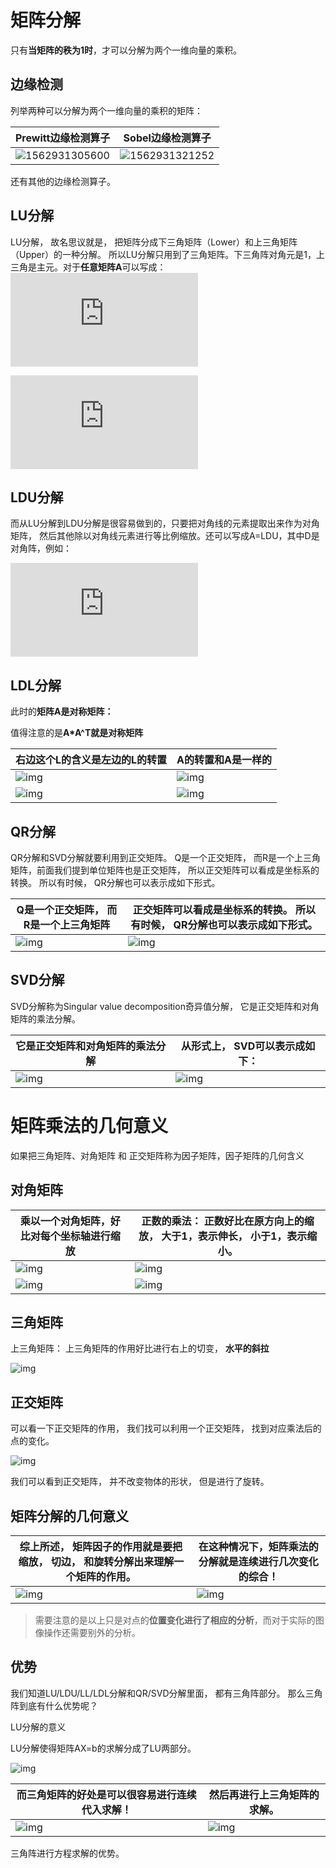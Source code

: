 # 

# 矩阵分解

只有**当矩阵的秩为1时**，才可以分解为两个一维向量的乘积。

## 边缘检测

列举两种可以分解为两个一维向量的乘积的矩阵：

| Prewitt边缘检测算子                                  | Sobel边缘检测算子                                    |
| ---------------------------------------------------- | ---------------------------------------------------- |
| ![1562931305600](1矩阵分解.assets/1562931305600.png) | ![1562931321252](1矩阵分解.assets/1562931321252.png) |

还有其他的边缘检测算子。

## LU分解

LU分解， 故名思议就是， 把矩阵分成下三角矩阵（Lower）和上三角矩阵（Upper）的一种分解。 所以LU分解只用到了三角矩阵。下三角阵对角元是1，上三角是主元。对于**任意矩阵A**可以写成：![img](http://latex.codecogs.com/gif.latex?%5C%20A=LU)

![img](http://latex.codecogs.com/gif.latex?A=%5Cbegin%7Bbmatrix%7D2&1%5C%5C8&7%5Cend%7Bbmatrix%7D&space;=%5Cbegin%7Bbmatrix%7D&space;1&0%5C%5C&space;4&1&space;%5Cend%7Bbmatrix%7D&space;%5Cbegin%7Bbmatrix%7D&space;2&1%5C%5C&space;0&3&space;%5Cend%7Bbmatrix%7D)



## LDU分解

而从LU分解到LDU分解是很容易做到的，只要把对角线的元素提取出来作为对角矩阵， 然后其他除以对角线元素进行等比例缩放。还可以写成A=LDU，其中D是对角阵，例如：

![img](http://latex.codecogs.com/gif.latex?A=%5Cbegin%7Bbmatrix%7D2&1%5C%5C8&7%5Cend%7Bbmatrix%7D&space;=%5Cbegin%7Bbmatrix%7D&space;1&0%5C%5C&space;4&1&space;%5Cend%7Bbmatrix%7D&space;%5Cbegin%7Bbmatrix%7D&space;2&0%5C%5C&space;0&3&space;%5Cend%7Bbmatrix%7D%7D&space;%5Cbegin%7Bbmatrix%7D&space;1&1/2%5C%5C&space;0&1&space;%5Cend%7Bbmatrix%7D)

## LDL分解

此时的**矩阵A是对称矩阵：**

值得注意的是**A*A^T就是对称矩阵**

| 右边这个L的含义是左边的L的转置                         | A的转置和A是一样的                                     |
| ------------------------------------------------------ | ------------------------------------------------------ |
| ![img](1矩阵分解.assets/7023488-0c90424c0ef5393e.webp) | ![img](1矩阵分解.assets/7023488-8029ea044f5f7598.webp) |
| ![img](1矩阵分解.assets/7023488-d5515a851bcc26e4.webp) | ![img](1矩阵分解.assets/7023488-58fe15e4b7e31da4.webp) |

## QR分解

QR分解和SVD分解就要利用到正交矩阵。 Q是一个正交矩阵， 而R是一个上三角矩阵，前面我们提到单位矩阵也是正交矩阵， 所以正交矩阵可以看成是坐标系的转换。 所以有时候， QR分解也可以表示成如下形式。

| Q是一个正交矩阵， 而R是一个上三角矩阵                  | 正交矩阵可以看成是坐标系的转换。 所以有时候， QR分解也可以表示成如下形式。 |
| ------------------------------------------------------ | ------------------------------------------------------------ |
| ![img](1矩阵分解.assets/7023488-3e3b52389041d2d4.webp) | ![img](1矩阵分解.assets/7023488-c484d4cd2ad8e881.webp)       |

## SVD分解

SVD分解称为Singular value decomposition奇异值分解， 它是正交矩阵和对角矩阵的乘法分解。

| 它是正交矩阵和对角矩阵的乘法分解                       | 从形式上， SVD可以表示成如下：                         |
| ------------------------------------------------------ | ------------------------------------------------------ |
| ![img](1矩阵分解.assets/7023488-a1c926f73fe6b64d.webp) | ![img](1矩阵分解.assets/7023488-25e96f8c25504cbb.webp) |

# 矩阵乘法的几何意义

如果把三角矩阵、对角矩阵 和 正交矩阵称为因子矩阵，因子矩阵的几何含义

## 对角矩阵

| 乘以一个对角矩阵，好比对每个坐标轴进行缩放        | 正数的乘法： 正数好比在原方向上的缩放， 大于1，表示伸长， 小于1，表示缩小。 |
| ------------------------------------------------- | ------------------------------------------------------------ |
| ![img](1矩阵分解.assets/7023488-02481af497480b40) | ![img](1矩阵分解.assets/7023488-9e301ea5853af94c)            |
| ![img](1矩阵分解.assets/7023488-55d8f46a5540e7c5) | ![img](1矩阵分解.assets/7023488-db6bdaf3ddfec8c0)            |
## 三角矩阵

上三角矩阵： 上三角矩阵的作用好比进行右上的切变， **水平的斜拉**

![img](1矩阵分解.assets/7023488-fdce354636b1cf17-1562843878947)

## 正交矩阵

可以看一下正交矩阵的作用， 我们找可以利用一个正交矩阵， 找到对应乘法后的点的变化。

![img](1矩阵分解.assets/7023488-a1f4cdd13562b694-1562847271414)

我们可以看到正交矩阵， 并不改变物体的形状， 但是进行了旋转。

## 矩阵分解的几何意义

| 综上所述， 矩阵因子的作用就是要把缩放， 切边， 和旋转分解出来理解一个矩阵的作用。 | 在这种情况下，矩阵乘法的分解就是连续进行几次变化的综合！ |
| ------------------------------------------------------------ | -------------------------------------------------------- |
| ![img](1矩阵分解.assets/7023488-6e03850a26ab6bd0)            | ![img](1矩阵分解.assets/7023488-f1d39eb684fe0bbc)        |

> 需要注意的是以上只是对点的**位置变化进行了相应的分析**，而对于实际的图像操作还需要别外的分析。

## 优势

我们知道LU/LDU/LL/LDL分解和QR/SVD分解里面， 都有三角阵部分。 那么三角阵到底有什么优势呢？

LU分解的意义

LU分解使得矩阵AX=b的求解分成了LU两部分。

![img](1矩阵分解.assets/7023488-150c9fff5f2d82d1)

| 而三角矩阵的好处是可以很容易进行连续代入求解！               | 然后再进行上三角矩阵的求解。                           |
| ------------------------------------------------------------ | ------------------------------------------------------ |
| ![img](1矩阵分解.assets/7023488-2bd8916c4c01de29-1562848817412) | ![img](1矩阵分解.assets/7023488-39f330736939746f.webp) |

三角阵进行方程求解的优势。

